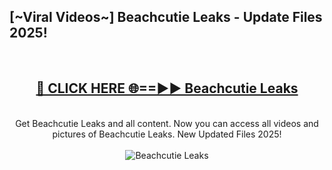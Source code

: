<h2>[~Viral Videos~] Beachcutie Leaks - Update Files 2025!</h2>
<br>
<div align="center">
<h2><a href="https://betterlinks.top/A2PfLJ" rel="nofollow">🔴 CLICK HERE 🌐==►► Beachcutie Leaks</a></h2>
<br>
Get Beachcutie Leaks and all content. Now you can access all videos and pictures of Beachcutie Leaks. New Updated Files 2025!
<br>
<br>
<a href="https://betterlinks.top/A2PfLJ" rel="nofollow" data-target="animated-image.originalLink"><img src="https://i.ibb.co.com/WyWwxjT/player-gif2.gif" alt="Beachcutie Leaks" style="max-width: 100%; display: inline-block;" data-target="animated-image.originalImage"></a>
</div>
<br>
